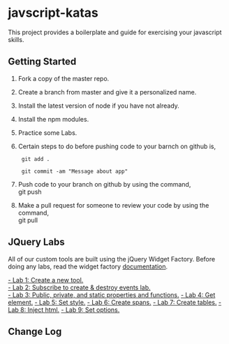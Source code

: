 # javscript-katas
This project provides a boilerplate and guide for exercising your javascript skills.

## Getting Started
1. Fork a copy of the master repo. 
2. Create a branch from master and give it a personalized name. 
3. Install the latest version of node if you have not already.
4. Install the npm modules.
5. Practice some Labs.
6. Certain steps to do before pushing code to your barnch on github is, <br>
    
        git add .
    
        git commit -am "Message about app"

7. Push code to your branch on github by using the command, <br>
    git push
8. Make a pull request for someone to review your code by using the command, <br>
    git pull

## JQuery Labs

All of our custom tools are built using the jQuery Widget Factory. Before doing any labs, read the widget factory [documentation]().

<a href="public/jquery/lab1/README.md"> - Lab 1: Create a new tool.</a><br>
<a href="public/jquery/lab2/README.md"> - Lab 2: Subscribe to create & destroy events lab.</a><br>
<a href="public/jquery/lab3/README.md"> - Lab 3: Public, private, and static properties and functions.</a>
<a href="public/jquery/lab4/README.md"> - Lab 4: Get element.</a>
<a href="public/jquery/lab5/README.md"> - Lab 5: Set style.</a>
<a href="public/jquery/lab6/README.md"> - Lab 6: Create spans.</a>
<a href="public/jquery/lab7/README.md"> - Lab 7: Create tables.</a>
<a href="public/jquery/lab8/README.md"> - Lab 8: Inject html.</a>
<a href="public/jquery/lab9/README.md"> - Lab 9: Set options.</a>

## Change Log
